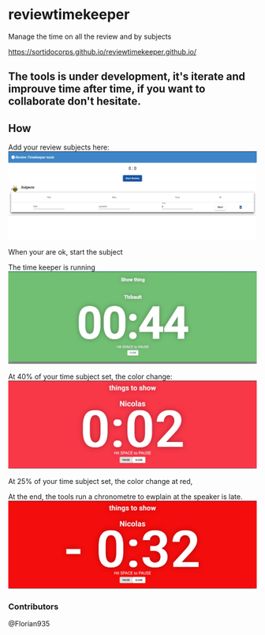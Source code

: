 # reviewtimekeeper
Manage the time on all the review and by subjects

https://sortidocorps.github.io/reviewtimekeeper.github.io/

## The tools is under development, it's iterate and improuve time after time, if you want to collaborate don't hesitate.


## How

Add your review subjects here: 
![alt text](img/welcome.JPG "Set subjects")

When your are ok, start the subject

The time keeper is running
![alt text](img/time.JPG "Set subjects")

At 40% of your time subject set, the color change: 
![alt text](img/time2.JPG "Orange")

At 25% of your time subject set, the color change at red,

At the end, the tools run a chronometre to ewplain at the speaker is late.
![alt text](img/over.JPG "Rouge")

### Contributors
@Florian935
